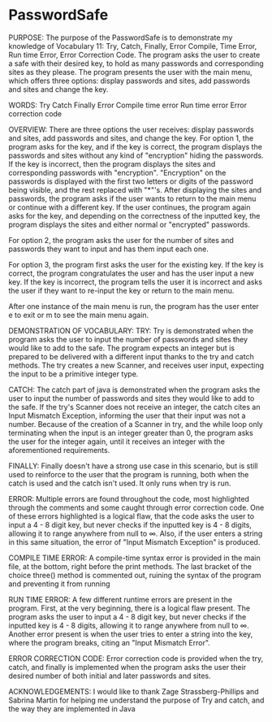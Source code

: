 # PasswordSafe
PURPOSE: The purpose of the PasswordSafe is to demonstrate my knowledge of Vocabulary 11: Try, Catch, Finally, Error Compile, Time Error, Run time Error, Error Correction Code. The program asks the user to create a safe with their desired key, to hold as many passwords and corresponding sites as they please. The program presents the user with the main menu, which offers three options: display passwords and sites, add passwords and sites and change the key.

WORDS: Try Catch Finally Error Compile time error Run time error Error correction code

OVERVIEW: There are three options the user receives: display passwords and sites, add passwords and sites, and change the key. For option 1, the program asks for the key, and if the key is correct, the program displays the passwords and sites without any kind of "encryption" hiding the passwords. If the key is incorrect, then the program displays the sites and corresponding passwords with "encryption". "Encryption" on the passwords is displayed with the first two letters or digits of the password being visible, and the rest replaced with "*"'s. After displaying the sites and passwords, the program asks if the user wants to return to the main menu or continue with a different key. If the user continues, the program again asks for the key, and depending on the correctness of the inputted key, the program displays the sites and either normal or "encrypted" passwords.

For option 2, the program asks the user for the number of sites and passwords they want to input and has them input each one.

For option 3, the program first asks the user for the existing key. If the key is correct, the program congratulates the user and has the user input a new key. If the key is incorrect, the program tells the user it is incorrect and asks the user if they want to re-input the key or return to the main menu.

After one instance of the main menu is run, the program has the user enter e to exit or m to see the main menu again.

DEMONSTRATION OF VOCABULARY: TRY: Try is demonstrated when the program asks the user to input the number of passwords and sites they would like to add to the safe. The program expects an integer but is prepared to be delivered with a different input thanks to the try and catch methods. The try creates a new Scanner, and receives user input, expecting the input to be a primitive integer type.

CATCH: The catch part of java is demonstrated when the program asks the user to input the number of passwords and sites they would like to add to the safe. If the try's Scanner does not receive an integer, the catch cites an Input Mismatch Exception, informing the user that their input was not a number. Because of the creation of a Scanner in try, and the while loop only terminating when the input is an integer greater than 0, the program asks the user for the integer again, until it receives an integer with the aforementioned requirements.

FINALLY: Finally doesn't have a strong use case in this scenario, but is still used to reinforce to the user that the program is running, both when the catch is used and the catch isn't used. It only runs when try is run.

ERROR: Multiple errors are found throughout the code, most highlighted through the comments and some caught through error correction code. One of these errors highlighted is a logical flaw, that the code asks the user to input a 4 - 8 digit key, but never checks if the inputted key is 4 - 8 digits, allowing it to range anywhere from null to ∞. Also, if the user enters a string in this same situation, the error of "Input Mismatch Exception" is produced.

COMPILE TIME ERROR: A compile-time syntax error is provided in the main file, at the bottom, right before the print methods. The last bracket of the choice three() method is commented out, ruining the syntax of the program and preventing it from running

RUN TIME ERROR: A few different runtime errors are present in the program. First, at the very beginning, there is a logical flaw present. The program asks the user to input a 4 - 8 digit key, but never checks if the inputted key is 4 - 8 digits, allowing it to range anywhere from null to ∞. Another error present is when the user tries to enter a string into the key, where the program breaks, citing an "Input Mismatch Error".

ERROR CORRECTION CODE: Error correction code is provided when the try, catch, and finally is implemented when the program asks the user their desired number of both initial and later passwords and sites.

ACKNOWLEDGEMENTS: I would like to thank Zage Strassberg-Phillips and Sabrina Martin for helping me understand the purpose of Try and catch, and the way they are implemented in Java
